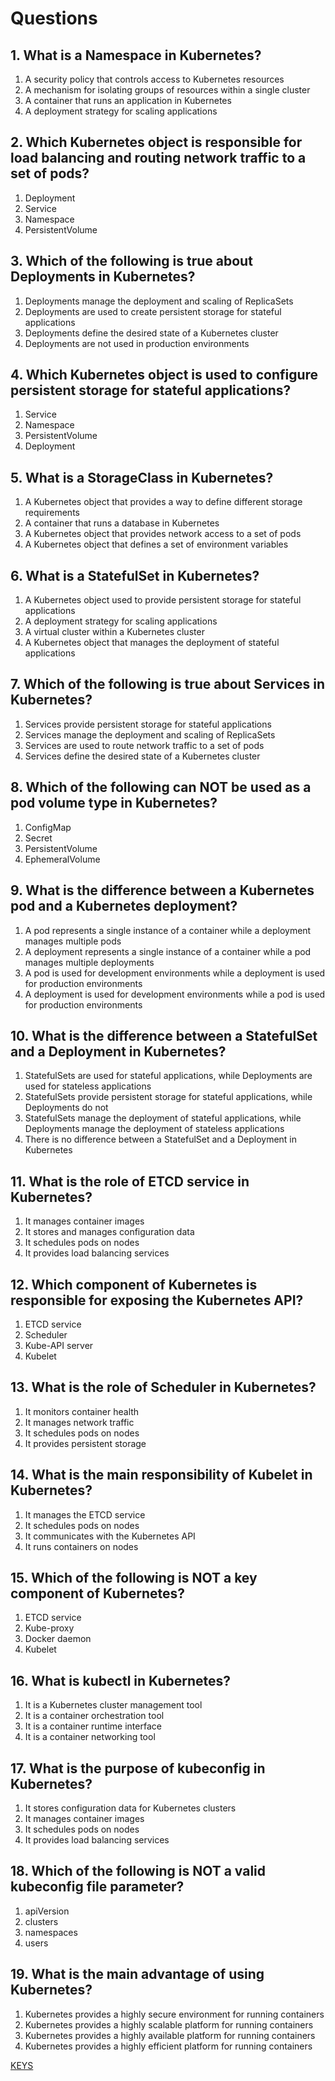 # Questions

## 1. What is a Namespace in Kubernetes?
1) A security policy that controls access to Kubernetes resources
2) A mechanism for isolating groups of resources within a single cluster
3) A container that runs an application in Kubernetes
4) A deployment strategy for scaling applications  

## 2. Which Kubernetes object is responsible for load balancing and routing network traffic to a set of pods?
1) Deployment
2) Service
3) Namespace
4) PersistentVolume  

## 3. Which of the following is true about Deployments in Kubernetes?
1) Deployments manage the deployment and scaling of ReplicaSets
2) Deployments are used to create persistent storage for stateful applications
3) Deployments define the desired state of a Kubernetes cluster
4) Deployments are not used in production environments  

## 4. Which Kubernetes object is used to configure persistent storage for stateful applications?
1) Service
2) Namespace
3) PersistentVolume
4) Deployment  

## 5. What is a StorageClass in Kubernetes?
1) A Kubernetes object that provides a way to define different storage requirements
2) A container that runs a database in Kubernetes
3) A Kubernetes object that provides network access to a set of pods
4) A Kubernetes object that defines a set of environment variables  

## 6. What is a StatefulSet in Kubernetes?
1) A Kubernetes object used to provide persistent storage for stateful applications
2) A deployment strategy for scaling applications
3) A virtual cluster within a Kubernetes cluster
4) A Kubernetes object that manages the deployment of stateful applications  

## 7. Which of the following is true about Services in Kubernetes?
1) Services provide persistent storage for stateful applications
2) Services manage the deployment and scaling of ReplicaSets
3) Services are used to route network traffic to a set of pods
4) Services define the desired state of a Kubernetes cluster  

## 8. Which of the following can NOT be used as a pod volume type in Kubernetes?
1) ConfigMap
2) Secret
3) PersistentVolume
4) EphemeralVolume  

## 9. What is the difference between a Kubernetes pod and a Kubernetes deployment?
1) A pod represents a single instance of a container while a deployment manages multiple pods
2) A deployment represents a single instance of a container while a pod manages multiple deployments
3) A pod is used for development environments while a deployment is used for production environments
4) A deployment is used for development environments while a pod is used for production environments

## 10. What is the difference between a StatefulSet and a Deployment in Kubernetes?
1) StatefulSets are used for stateful applications, while Deployments are used for stateless applications
2) StatefulSets provide persistent storage for stateful applications, while Deployments do not
3) StatefulSets manage the deployment of stateful applications, while Deployments manage the deployment of stateless applications
4) There is no difference between a StatefulSet and a Deployment in Kubernetes  

## 11. What is the role of ETCD service in Kubernetes?
1) It manages container images
2) It stores and manages configuration data
3) It schedules pods on nodes
4) It provides load balancing services

## 12. Which component of Kubernetes is responsible for exposing the Kubernetes API?
1) ETCD service
2) Scheduler
3) Kube-API server
4) Kubelet

## 13. What is the role of Scheduler in Kubernetes?
1) It monitors container health
2) It manages network traffic
3) It schedules pods on nodes
4) It provides persistent storage

## 14. What is the main responsibility of Kubelet in Kubernetes?
1) It manages the ETCD service
2) It schedules pods on nodes
3) It communicates with the Kubernetes API
4) It runs containers on nodes

## 15. Which of the following is NOT a key component of Kubernetes?
1) ETCD service
2) Kube-proxy
3) Docker daemon
4) Kubelet

## 16. What is kubectl in Kubernetes?
1) It is a Kubernetes cluster management tool
2) It is a container orchestration tool
3) It is a container runtime interface
4) It is a container networking tool

## 17. What is the purpose of kubeconfig in Kubernetes?
1) It stores configuration data for Kubernetes clusters
2) It manages container images
3) It schedules pods on nodes
4) It provides load balancing services

## 18. Which of the following is NOT a valid kubeconfig file parameter?
1) apiVersion
2) clusters
3) namespaces
4) users
## 19. What is the main advantage of using Kubernetes?
1) Kubernetes provides a highly secure environment for running containers
2) Kubernetes provides a highly scalable platform for running containers
3) Kubernetes provides a highly available platform for running containers
4) Kubernetes provides a highly efficient platform for running containers

[KEYS](https://epam-my.sharepoint.com/:x:/r/personal/siarhei_svila_epam_com/_layouts/15/Doc.aspx?sourcedoc=%7B1AC18D44-6FEF-446D-85A8-F1251340425B%7D&file=Book.xlsx&action=default&mobileredirect=true)
